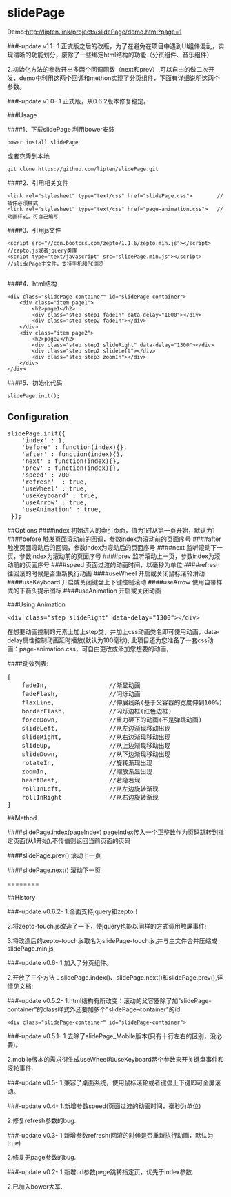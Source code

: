 # slidePage
Demo:http://lipten.link/projects/slidePage/demo.html?page=1

###-update v1.1-
1.正式版之后的改版，为了在避免在项目中遇到UI组件混乱，实现清晰的功能划分，废除了一些绑定html结构的功能（分页组件、音乐组件）

2.初始化方法的参数开出多两个回调函数（next和prev）,可以自由的做二次开发，demo中利用这两个回调和methon实现了分页组件，下面有详细说明这两个参数。


###-update v1.0-
1.正式版，从0.6.2版本修复稳定。


###Usage

####1、下载slidePage
利用bower安装
```
bower install slidePage
```
或者克隆到本地
```
git clone https://github.com/lipten/slidePage.git
```


####2、引用相关文件
```
<link rel="stylesheet" type="text/css" href="slidePage.css">        //插件必须样式
<link rel="stylesheet" type="text/css" href="page-animation.css">   //动画样式，可自己编写
```

####3、引用js文件
```
<script src="//cdn.bootcss.com/zepto/1.1.6/zepto.min.js"></script>  //zepto.js或者jquery类库
<script type="text/javascript" src="slidePage.min.js"></script>         //slidePage主文件，支持手机和PC浏览
                                                                    
```

####4、html结构
```
<div class="slidePage-container" id="slidePage-container">
    <div class="item page1">
        <h2>page1</h2>
        <div class="step step1 fadeIn" data-delay="1000"></div>
        <div class="step step2 fadeIn"></div>
    </div>
    <div class="item page2">
        <h2>page2</h2>
        <div class="step step1 slideRight" data-delay="1300"></div>
        <div class="step step2 slideLeft"></div>
        <div class="step step3 zoomIn"></div>
    </div>
</div>
```


####5、初始化代码
```
slidePage.init();
```

## Configuration

<pre>
slidePage.init({
    'index' : 1,
    'before' : function(index){},
    'after' : function(index){},
    'next' : function(index){},
    'prev' : function(index){},
    'speed' : 700
    'refresh'  : true,
    'useWheel' : true,
    'useKeyboard' : true,
    'useArrow' : true,
    'useAnimation' : true,
 });
</pre>


##Options
####index
初始进入的索引页面，值为1时从第一页开始，默认为1
####before
触发页面滚动前的回调，参数index为滚动前的页面序号
####after
触发页面滚动后的回调，参数index为滚动后的页面序号
####next
监听滚动下一页，参数index为滚动前的页面序号
####prev
监听滚动上一页，参数index为滚动前的页面序号
####speed
页面过渡的动画时间，以毫秒为单位
####refresh
往回滚的时候是否重新执行动画
####useWheel
开启或关闭鼠标滚轮滑动
####useKeyboard
开启或关闭键盘上下键控制滚动
####useArrow
使用自带样式的下箭头提示图标
####useAnimation
开启或关闭动画

###Using Animation
<pre>
&lt;div class="step slideRight" data-delay="1300"&gt;&lt;/div&gt;
</pre>
在想要动画控制的元素上加上step类，并加上css动画类名即可使用动画，data-delay属性控制动画延时播放(默认为100毫秒);
此项目还为您准备了一套css动画：page-animation.css，可自由更改或添加您想要的动画，

####动效列表:
<pre>
[
    fadeIn,                 //渐显动画
    fadeFlash,              //闪烁动画
    flaxLine,               //伸展线条(基于父容器的宽度伸到100%)
    borderFlash,            //闪烁边框(红色边框)
    forceDown,              //重力砸下的动画(不是弹跳动画)
    slideLeft,              //从左边渐现移动出现
    slideRight,             //从右边渐现移动出现
    slideUp,                //从上边渐现移动出现
    slideDown,              //从下边渐现移动出现
    rotateIn,               //旋转渐现出现
    zoomIn,                 //缩放渐显出现
    heartBeat,              //若隐若现
    rollInLeft,             //从左边旋转渐现
    rollInRight             //从右边旋转渐现
]
</pre>


##Method

####slidePage.index(pageIndex)
pageIndex传入一个正整数作为页码跳转到指定页面(从1开始),不传值则返回当前页面的页码

####slidePage.prev()
滚动上一页

####slidePage.next()
滚动下一页


========

##History

###-update v0.6.2-
1.全面支持jquery和zepto！

2.将zepto-touch.js改造了一下，使jquery也能以同样的方式调用触屏事件;

3.将改造后的zepto-touch.js取名为slidePage-touch.js,并与主文件合并压缩成slidePage.min.js


###-update v0.6-
1.加入了分页组件。

2.开放了三个方法：slidePage.index()、slidePage.next()和slidePage.prev(),详情见文档;



###-update v0.5.2-
1.html结构有所改变：滚动的父容器除了加"slidePage-container"的class样式外还要加多个"slidePage-container"的id
```
<div class="slidePage-container" id="slidePage-container">
```

###-update v0.5.1-
1.去除了slidePage_Mobile版本(只有十行左右的区别，没必要)。

2.mobile版本的需求衍生成useWheel和useKeyboard两个参数来开关键盘事件和滚轮事件.

###-update v0.5-
1.兼容了桌面系统，使用鼠标滚轮或者键盘上下键即可全屏滚动。

###-update v0.4-
1.新增参数speed(页面过渡的动画时间，毫秒为单位)

2.修复refresh参数的bug.

###-update v0.3-
1.新增参数refresh(回滚的时候是否重新执行动画，默认为true)

2.修复无page参数的bug.

###-update v0.2-
1.新增url参数pege跳转指定页，优先于index参数.

2.已加入bower大军.
